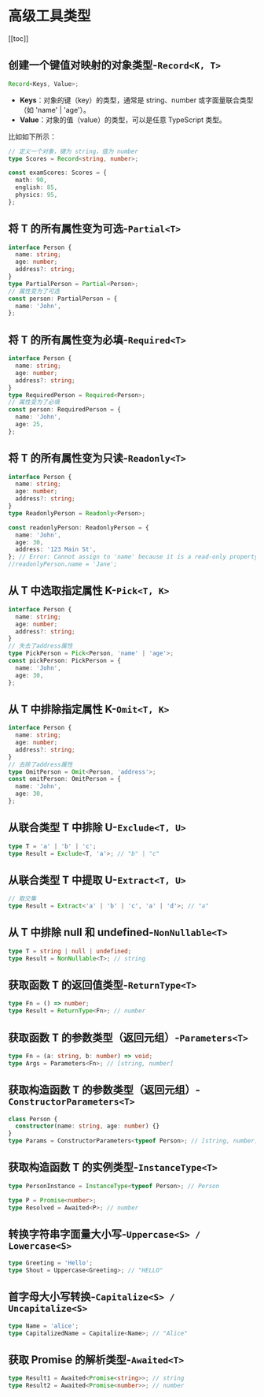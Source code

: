 # 高级工具类型

[[toc]]

## 创建一个键值对映射的对象类型-`Record<K, T>`

```ts
Record<Keys, Value>;
```

- ​**Keys**​：对象的键（key）的类型，通常是 string、number 或字面量联合类型（如 'name' | 'age'）。
- ​**Value**​：对象的值（value）的类型，可以是任意 TypeScript 类型。

比如如下所示：

```ts
// 定义一个对象，键为 string，值为 number
type Scores = Record<string, number>;

const examScores: Scores = {
  math: 90,
  english: 85,
  physics: 95,
};
```

## 将 T 的所有属性变为可选-`Partial<T>`

```ts
interface Person {
  name: string;
  age: number;
  address?: string;
}
type PartialPerson = Partial<Person>;
// 属性变为了可选
const person: PartialPerson = {
  name: 'John',
};
```

## 将 T 的所有属性变为必填-`Required<T>`

```ts
interface Person {
  name: string;
  age: number;
  address?: string;
}
type RequiredPerson = Required<Person>;
// 属性变为了必填
const person: RequiredPerson = {
  name: 'John',
  age: 25,
};
```

## 将 T 的所有属性变为只读-`Readonly<T>`

```ts
interface Person {
  name: string;
  age: number;
  address?: string;
}
type ReadonlyPerson = Readonly<Person>;

const readonlyPerson: ReadonlyPerson = {
  name: 'John',
  age: 30,
  address: '123 Main St',
}; // Error: Cannot assign to 'name' because it is a read-only property.
//readonlyPerson.name = 'Jane';
```

## 从 T 中选取指定属性 K-`Pick<T, K>`

```ts
interface Person {
  name: string;
  age: number;
  address?: string;
}
// 失去了address属性
type PickPerson = Pick<Person, 'name' | 'age'>;
const pickPerson: PickPerson = {
  name: 'John',
  age: 30,
};
```

## 从 T 中排除指定属性 K-`Omit<T, K>`

```ts
interface Person {
  name: string;
  age: number;
  address?: string;
}
// 去除了address属性
type OmitPerson = Omit<Person, 'address'>;
const omitPerson: OmitPerson = {
  name: 'John',
  age: 30,
};
```

## 从联合类型 T 中排除 U-`Exclude<T, U>`

```ts
type T = 'a' | 'b' | 'c';
type Result = Exclude<T, 'a'>; // "b" | "c"
```

## 从联合类型 T 中提取 U-`Extract<T, U>`

```ts
// 取交集
type Result = Extract<'a' | 'b' | 'c', 'a' | 'd'>; // "a"
```

## 从 T 中排除 null 和 undefined-`NonNullable<T>`

```ts
type T = string | null | undefined;
type Result = NonNullable<T>; // string
```

## 获取函数 T 的返回值类型-`ReturnType<T>`

```ts
type Fn = () => number;
type Result = ReturnType<Fn>; // number
```

## 获取函数 T 的参数类型（返回元组）-`Parameters<T>`

```ts
type Fn = (a: string, b: number) => void;
type Args = Parameters<Fn>; // [string, number]
```

## 获取构造函数 T 的参数类型（返回元组）-`ConstructorParameters<T>`

```ts
class Person {
  constructor(name: string, age: number) {}
}
type Params = ConstructorParameters<typeof Person>; // [string, number]
```

## 获取构造函数 T 的实例类型-`InstanceType<T>`

```ts
type PersonInstance = InstanceType<typeof Person>; // Person
```

```ts
type P = Promise<number>;
type Resolved = Awaited<P>; // number
```

## 转换字符串字面量大小写-`Uppercase<S> / Lowercase<S>`

```typescript
type Greeting = 'Hello';
type Shout = Uppercase<Greeting>; // "HELLO"
```

## 首字母大小写转换-`Capitalize<S> / Uncapitalize<S>`

```typescript
type Name = 'alice';
type CapitalizedName = Capitalize<Name>; // "Alice"
```

## 获取 Promise 的解析类型-`Awaited<T>`

```ts
type Result1 = Awaited<Promise<string>>; // string
type Result2 = Awaited<Promise<number>>; // number
```
